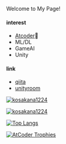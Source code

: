 Welcome to My Page!
#### interest
- [Atcoder](https://atcoder.jp/users/kosakana1224)🐢
- ML/DL
- GameAI
- Unity

#### link
- [qiita](https://qiita.com/kosakana1224)
- [unityroom](https://unityroom.com/users/mle3t1ga6ows0qfpxbh7)

<a href="https://github.com/kosakana1224/kosakana1224/">
    <img src="https://komarev.com/ghpvc/?username=kosakana1224" alt="kosakana1224" />
</a>

[![kosakana1224](https://img.shields.io/endpoint?url=https%3A%2F%2Fatcoder-badges.now.sh%2Fapi%2Fatcoder%2Fjson%2Fkosakana1224)](https://atcoder.jp/users/kosakana1224)

[![Top Langs](https://github-readme-stats.vercel.app/api/top-langs/?username=kosakana1224&theme=vue-dark&show_icons=true&layout=compact)](https://github.com/kosakana1224/github-readme-stats)

[![AtCoder Trophies](https://atcoder-trophies.vercel.app/api/v1/atcoder?username=kosakana1224&theme=radical)](https://github.com/KATO-Hiro/AtCoderTrophies)
